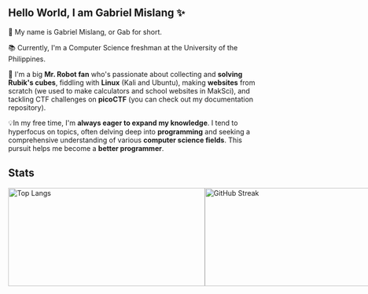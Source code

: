 ## Hello World, I am Gabriel Mislang ✨

💬 My name is Gabriel Mislang, or Gab for short.

📚 Currently, I'm a Computer Science freshman at the University of the Philippines.

🤖 I'm a big **Mr. Robot fan** who's passionate about collecting and **solving Rubik's cubes**, fiddling with **Linux** (Kali and Ubuntu), making **websites** from scratch (we used to make calculators and school websites in MakSci), and tackling CTF challenges on **picoCTF** (you can check out my documentation repository). 

💡In my free time, I'm **always eager to expand my knowledge**. I tend to hyperfocus on topics, often delving deep into **programming** and seeking a comprehensive understanding of various **computer science fields**. This pursuit helps me become a **better programmer**.

## 


## Stats
<div style="display: flex; align-items: left; justify-content: space-between;">
  <a href="https://github.com/meezlung">
    <img width="400" height="200" src="https://github-readme-stats-git-masterrstaa-rickstaa.vercel.app/api/top-langs/?username=meezlung&theme=dark" alt="Top Langs" />
  </a>

  <a href="https://git.io/streak-stats">
    <img width="400" height="200" src="http://github-readme-streak-stats.herokuapp.com?user=meezlung&theme=dark" alt="GitHub Streak" />
  </a>
  
  <a href="https://github.com/meezlung">
    <img width="400" height="200" src="https://github-readme-stats.vercel.app/api?username=meezlung&theme=dark&show_icons=true" alt="GitHub Stats" />
  </a>
</div>



<!--
**meezlung/meezlung** is a ✨ _special_ ✨ repository because its `README.md` (this file) appears on your GitHub profile.

Here are some ideas to get you started:

- 🔭 I’m currently working on ...
- 🌱 I’m currently learning ...
- 👯 I’m looking to collaborate on ...
- 🤔 I’m looking for help with ...
- 💬 Ask me about ...
- 📫 How to reach me: ...
- 😄 Pronouns: ...
- ⚡ Fun fact: ...
-->
